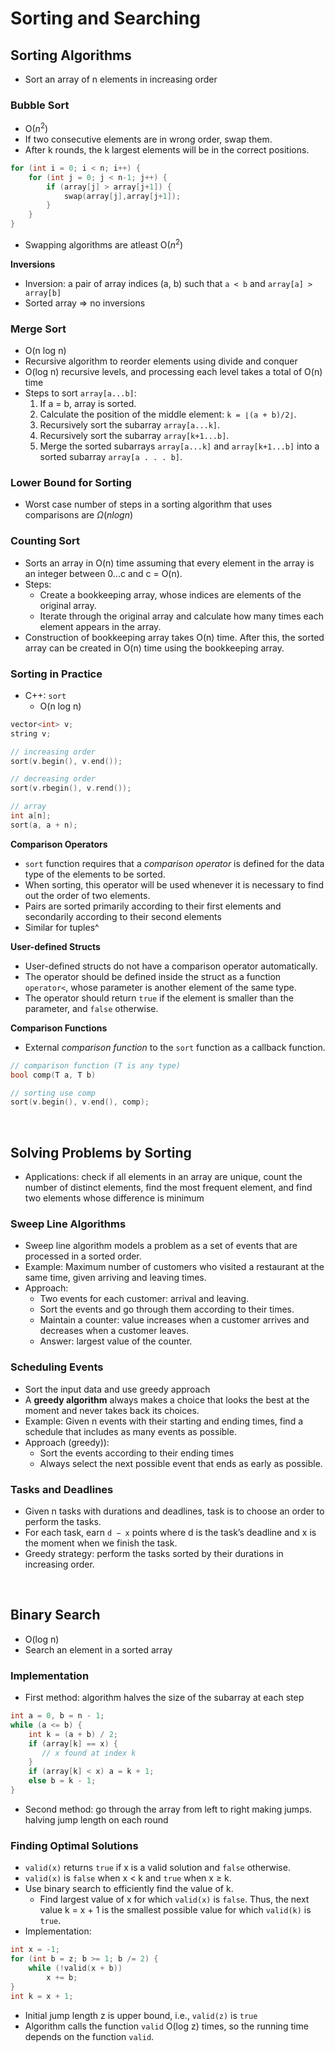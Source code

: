 # Sorting and Searching
## Sorting Algorithms
- Sort an array of n elements in increasing order

### Bubble Sort
- O($n^2$)
- If two consecutive elements are in wrong order, swap them.
- After k rounds, the k largest elements will be in the correct positions.
```cpp
for (int i = 0; i < n; i++) {
    for (int j = 0; j < n-1; j++) {
        if (array[j] > array[j+1]) { 
            swap(array[j],array[j+1]);
        } 
    }
}
```
- Swapping algorithms are atleast O($n^2$)

**Inversions**
- Inversion: a pair of array indices (a, b) such that `a < b` and `array[a] > array[b]`
- Sorted array => no inversions

### Merge Sort
- O(n log n)
- Recursive algorithm to reorder elements using divide and conquer
- O(log n) recursive levels, and processing each level takes a total of O(n) time
- Steps to sort `array[a...b]`:
  1. If a = b, array is sorted.
  2. Calculate the position of the middle element: `k = ⌊(a + b)/2⌋`.
  3. Recursively sort the subarray `array[a...k]`.
  4. Recursively sort the subarray `array[k+1...b]`.
  5. Merge the sorted subarrays `array[a...k]` and `array[k+1...b]` into a sorted subarray `array[a . . . b]`.

### Lower Bound for Sorting
- Worst case number of steps in a sorting algorithm that uses comparisons are $\Omega(n log n)$

### Counting Sort
- Sorts an array in O(n) time assuming that every element in the array is an integer between 0...c and c = O(n).
- Steps:
  - Create a bookkeeping array, whose indices are elements of the original array. 
  - Iterate through the original array and calculate how many times each element appears in the array.
- Construction of bookkeeping array takes O(n) time. After this, the sorted array can be created in O(n) time using the bookkeeping array.

### Sorting in Practice
- C++: `sort` 
  - O(n log n)
```cpp
vector<int> v;
string v;

// increasing order
sort(v.begin(), v.end());

// decreasing order
sort(v.rbegin(), v.rend());

// array
int a[n];
sort(a, a + n);
```

**Comparison Operators**
- `sort` function requires that a *comparison operator* is defined for the data type of the elements to be sorted. 
- When sorting, this operator will be used whenever it is necessary to find out the order of two elements.
- Pairs are sorted primarily according to their first elements and secondarily according to their second elements
- Similar for tuples^

**User-defined Structs**
- User-defined structs do not have a comparison operator automatically. 
- The operator should be defined inside the struct as a function `operator<`, whose parameter is another element of the same type. 
- The operator should return `true` if the element is smaller than the parameter, and `false` otherwise.

**Comparison Functions**
- External *comparison function* to the `sort` function as a callback function.
```cpp
// comparison function (T is any type)
bool comp(T a, T b)

// sorting use comp
sort(v.begin(), v.end(), comp);
```
<br>

## Solving Problems by Sorting
- Applications: check if all elements in an array are unique, count the number of distinct elements, find the most frequent element, and find two elements whose difference is minimum

### Sweep Line Algorithms
- Sweep line algorithm models a problem as a set of events that are processed in a sorted order.
- Example: Maximum number of customers who visited a restaurant at the same time, given arriving and leaving times.
- Approach:
  - Two events for each customer: arrival and leaving.
  - Sort the events and go through them according to their times. 
  - Maintain a counter: value increases when a customer arrives and decreases when a customer leaves. 
  - Answer: largest value of the counter.

### Scheduling Events
- Sort the input data and use greedy approach
- A **greedy algorithm** always makes a choice that looks the best at the moment and never takes back its choices.
- Example: Given n events with their starting and ending times, find a schedule that includes as many events as possible.
- Approach (greedy)):
  - Sort the events according to their ending times
  - Always select the next possible event that ends as early as possible.

### Tasks and Deadlines
- Given n tasks with durations and deadlines, task is to choose an order to perform the tasks.
- For each task, earn `d − x` points where d is the task’s deadline and x is the moment when we finish the task.
- Greedy strategy: perform the tasks sorted by their durations in increasing order.
<br>

## Binary Search
- O(log n)
- Search an element in a sorted array

### Implementation
- First method: algorithm halves the size of the subarray at each step
```cpp
int a = 0, b = n - 1; 
while (a <= b) {
    int k = (a + b) / 2;
    if (array[k] == x) {
       // x found at index k
    }
    if (array[k] < x) a = k + 1;
    else b = k - 1; 
}
```
- Second method: go through the array from left to right making jumps. halving jump length on each round

### Finding Optimal Solutions
- `valid(x)` returns `true` if x is a valid solution and `false` otherwise. 
- `valid(x)` is `false` when x < k and `true` when x ≥ k. 
- Use binary search to efficiently find the value of k.
  - Find largest value of x for which `valid(x)` is `false`. Thus, the next value k = x + 1 is the smallest possible value for which `valid(k)` is `true`.
- Implementation:
```cpp
int x = -1;
for (int b = z; b >= 1; b /= 2) {
    while (!valid(x + b)) 
        x += b; 
}
int k = x + 1;
```
- Initial jump length z is upper bound, i.e., `valid(z)` is `true`
- Algorithm calls the function `valid` O(log z) times, so the running time depends on the function `valid`.